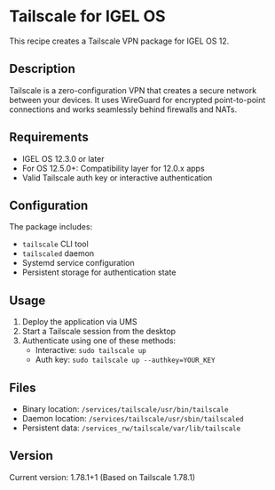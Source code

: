 # Tailscale for IGEL OS

This recipe creates a Tailscale VPN package for IGEL OS 12.

## Description

Tailscale is a zero-configuration VPN that creates a secure network between your devices. It uses WireGuard for encrypted point-to-point connections and works seamlessly behind firewalls and NATs.

## Requirements

- IGEL OS 12.3.0 or later
- For OS 12.5.0+: Compatibility layer for 12.0.x apps
- Valid Tailscale auth key or interactive authentication

## Configuration

The package includes:
- `tailscale` CLI tool
- `tailscaled` daemon
- Systemd service configuration
- Persistent storage for authentication state

## Usage

1. Deploy the application via UMS
2. Start a Tailscale session from the desktop
3. Authenticate using one of these methods:
   - Interactive: `sudo tailscale up`
   - Auth key: `sudo tailscale up --authkey=YOUR_KEY`

## Files

- Binary location: `/services/tailscale/usr/bin/tailscale`
- Daemon location: `/services/tailscale/usr/sbin/tailscaled`
- Persistent data: `/services_rw/tailscale/var/lib/tailscale`

## Version

Current version: 1.78.1+1 (Based on Tailscale 1.78.1)